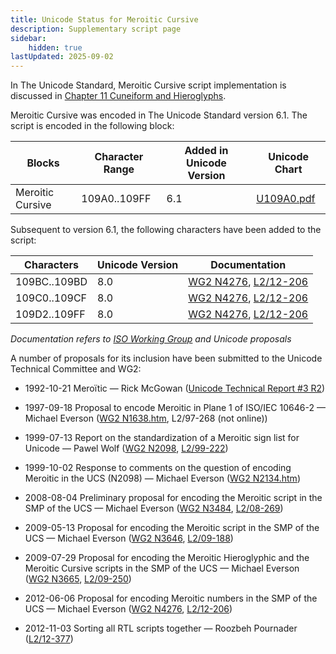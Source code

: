 ```yaml
---
title: Unicode Status for Meroitic Cursive
description: Supplementary script page
sidebar:
    hidden: true
lastUpdated: 2025-09-02
---
```


In The Unicode Standard, Meroitic Cursive script implementation is discussed in [Chapter 11 Cuneiform and Hieroglyphs](http://www.unicode.org/versions/latest/ch11.pdf).

[comment]: # (end of intro)

[comment]: # (start of blocks)

Meroitic Cursive was encoded in The Unicode Standard version 6.1. The script is encoded in the following block:

| Blocks | Character Range | Added in Unicode Version | Unicode Chart |
| ------ | --------------- | ------------------------ | ------------- |
| Meroitic Cursive | 109A0..109FF | 6.1 | [U109A0.pdf](http://www.unicode.org/charts/PDF/U109A0.pdf) |

[comment]: # (end of blocks)

[comment]: # (start of chars)

Subsequent to version 6.1, the following characters have been added to the script:

| Characters | Unicode Version | Documentation |
| ---------- | --------------- | ------------- |
| 109BC..109BD | 8.0 | [WG2 N4276](https://www.unicode.org/wg2/docs/n4276.pdf), [L2/12-206](http://www.unicode.org/cgi-bin/GetMatchingDocs.pl?L2/12-206) |
| 109C0..109CF | 8.0 | [WG2 N4276](https://www.unicode.org/wg2/docs/n4276.pdf), [L2/12-206](http://www.unicode.org/cgi-bin/GetMatchingDocs.pl?L2/12-206) |
| 109D2..109FF | 8.0 | [WG2 N4276](https://www.unicode.org/wg2/docs/n4276.pdf), [L2/12-206](http://www.unicode.org/cgi-bin/GetMatchingDocs.pl?L2/12-206) |

_Documentation refers to [ISO Working Group](https://www.unicode.org/wg2/) and Unicode proposals_

[comment]: # (end of chars)

[comment]: # (start of rest)

A number of proposals for its inclusion have been submitted to the Unicode Technical Committee and WG2:

- 1992-10-21 Meroïtic — Rick McGowan ([Unicode Technical Report #3 R2](http://www.unicode.org/reports/tr3-2/))

- 1997-09-18 Proposal to encode Meroitic in Plane 1 of ISO/IEC 10646-2 — Michael Everson ([WG2 N1638.htm](https://www.unicode.org/wg2/docs/n1638/n1638.htm), L2/97-268 (not online))

- 1999-07-13 Report on the standardization of a Meroitic sign list for Unicode — Pawel Wolf ([WG2 N2098](https://www.unicode.org/wg2/docs/n2098.pdf), [L2/99-222](http://www.unicode.org/cgi-bin/GetMatchingDocs.pl?L2/99-222))

- 1999-10-02 Response to comments on the question of encoding Meroitic in the UCS (N2098) — Michael Everson ([WG2 N2134.htm](https://www.unicode.org/wg2/docs/n2134.htm))

- 2008-08-04 Preliminary proposal for encoding the Meroitic script in the SMP of the UCS — Michael Everson ([WG2 N3484](https://www.unicode.org/wg2/docs/n3484.pdf), [L2/08-269](http://www.unicode.org/cgi-bin/GetMatchingDocs.pl?L2/08-269))

- 2009-05-13 Proposal for encoding the Meroitic script in the SMP of the UCS — Michael Everson ([WG2 N3646](https://www.unicode.org/wg2/docs/n3646.pdf), [L2/09-188](http://www.unicode.org/cgi-bin/GetMatchingDocs.pl?L2/09-188))

- 2009-07-29 Proposal for encoding the Meroitic Hieroglyphic and the Meroitic Cursive scripts in the SMP of the UCS — Michael Everson ([WG2 N3665](https://www.unicode.org/wg2/docs/n3665.pdf), [L2/09-250](http://www.unicode.org/cgi-bin/GetMatchingDocs.pl?L2/09-250))

- 2012-06-06 Proposal for encoding Meroitic numbers in the SMP of the UCS — Michael Everson ([WG2 N4276](https://www.unicode.org/wg2/docs/n4276.pdf), [L2/12-206](http://www.unicode.org/cgi-bin/GetMatchingDocs.pl?L2/12-206))

- 2012-11-03 Sorting all RTL scripts together — Roozbeh Pournader ([L2/12-377](http://www.unicode.org/cgi-bin/GetMatchingDocs.pl?L2/12-377))
